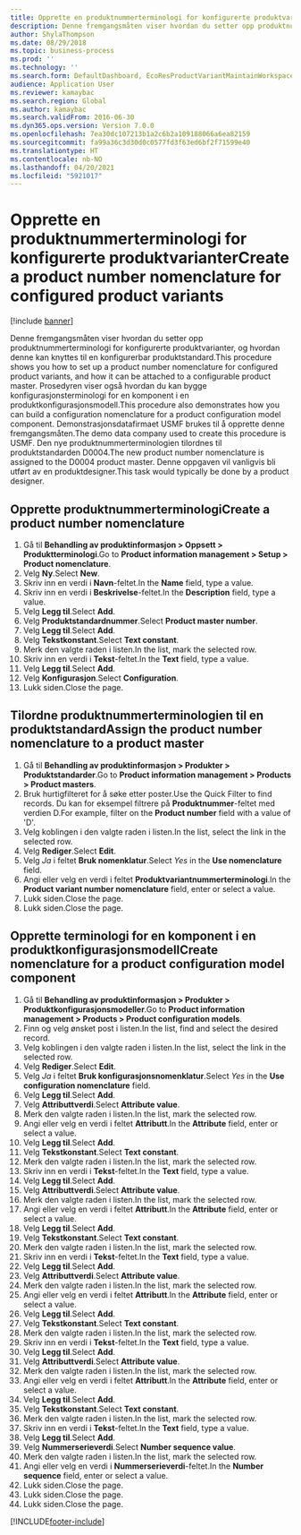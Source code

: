 ```yaml
---
title: Opprette en produktnummerterminologi for konfigurerte produktvarianter
description: Denne fremgangsmåten viser hvordan du setter opp produktnummerterminologi for konfigurerte produktvarianter, og hvordan denne kan knyttes til en konfigurerbar produktstandard.
author: ShylaThompson
ms.date: 08/29/2018
ms.topic: business-process
ms.prod: ''
ms.technology: ''
ms.search.form: DefaultDashboard, EcoResProductVariantMaintainWorkspace, EcoResNomenclature, EcoResProductListPage, EcoResProductDetails, PCProductConfigurationModelListPage, PCProductConfigurationModelDetails
audience: Application User
ms.reviewer: kamaybac
ms.search.region: Global
ms.author: kamaybac
ms.search.validFrom: 2016-06-30
ms.dyn365.ops.version: Version 7.0.0
ms.openlocfilehash: 7ea30dc107213b1a2c6b2a109188066a6ea82159
ms.sourcegitcommit: fa99a36c3d30d0c0577fd3f63ed6bf2f71599e40
ms.translationtype: HT
ms.contentlocale: nb-NO
ms.lasthandoff: 04/20/2021
ms.locfileid: "5921017"
---
```

# <a name="create-a-product-number-nomenclature-for-configured-product-variants"></a><span data-ttu-id="c1424-103">Opprette en produktnummerterminologi for konfigurerte produktvarianter</span><span class="sxs-lookup"><span data-stu-id="c1424-103">Create a product number nomenclature for configured product variants</span></span>

[!include [banner](../../includes/banner.md)]

<span data-ttu-id="c1424-104">Denne fremgangsmåten viser hvordan du setter opp produktnummerterminologi for konfigurerte produktvarianter, og hvordan denne kan knyttes til en konfigurerbar produktstandard.</span><span class="sxs-lookup"><span data-stu-id="c1424-104">This procedure shows you how to set up a product number nomenclature for configured product variants, and how it can be attached to a configurable product master.</span></span> <span data-ttu-id="c1424-105">Prosedyren viser også hvordan du kan bygge konfigurasjonsterminologi for en komponent i en produktkonfigurasjonsmodell.</span><span class="sxs-lookup"><span data-stu-id="c1424-105">This procedure also demonstrates how you can build a configuration nomenclature for a product configuration model component.</span></span> <span data-ttu-id="c1424-106">Demonstrasjonsdatafirmaet USMF brukes til å opprette denne fremgangsmåten.</span><span class="sxs-lookup"><span data-stu-id="c1424-106">The demo data company used to create this procedure is USMF.</span></span> <span data-ttu-id="c1424-107">Den nye produktnummerterminologien tilordnes til produktstandarden D0004.</span><span class="sxs-lookup"><span data-stu-id="c1424-107">The new product number nomenclature is assigned to the D0004 product master.</span></span> <span data-ttu-id="c1424-108">Denne oppgaven vil vanligvis bli utført av en produktdesigner.</span><span class="sxs-lookup"><span data-stu-id="c1424-108">This task would typically be done by a product designer.</span></span>

## <a name="create-a-product-number-nomenclature"></a><span data-ttu-id="c1424-109">Opprette produktnummerterminologi</span><span class="sxs-lookup"><span data-stu-id="c1424-109">Create a product number nomenclature</span></span>

1. <span data-ttu-id="c1424-110">Gå til **Behandling av produktinformasjon \> Oppsett \> Produktterminologi**.</span><span class="sxs-lookup"><span data-stu-id="c1424-110">Go to **Product information management \> Setup \> Product nomenclature**.</span></span>
1. <span data-ttu-id="c1424-111">Velg **Ny**.</span><span class="sxs-lookup"><span data-stu-id="c1424-111">Select **New**.</span></span>
1. <span data-ttu-id="c1424-112">Skriv inn en verdi i **Navn**-feltet.</span><span class="sxs-lookup"><span data-stu-id="c1424-112">In the **Name** field, type a value.</span></span>
1. <span data-ttu-id="c1424-113">Skriv inn en verdi i **Beskrivelse**-feltet.</span><span class="sxs-lookup"><span data-stu-id="c1424-113">In the **Description** field, type a value.</span></span>
1. <span data-ttu-id="c1424-114">Velg **Legg til**.</span><span class="sxs-lookup"><span data-stu-id="c1424-114">Select **Add**.</span></span>
1. <span data-ttu-id="c1424-115">Velg **Produktstandardnummer**.</span><span class="sxs-lookup"><span data-stu-id="c1424-115">Select **Product master number**.</span></span>
1. <span data-ttu-id="c1424-116">Velg **Legg til**.</span><span class="sxs-lookup"><span data-stu-id="c1424-116">Select **Add**.</span></span>
1. <span data-ttu-id="c1424-117">Velg **Tekstkonstant**.</span><span class="sxs-lookup"><span data-stu-id="c1424-117">Select **Text constant**.</span></span>
1. <span data-ttu-id="c1424-118">Merk den valgte raden i listen.</span><span class="sxs-lookup"><span data-stu-id="c1424-118">In the list, mark the selected row.</span></span>
1. <span data-ttu-id="c1424-119">Skriv inn en verdi i **Tekst**-feltet.</span><span class="sxs-lookup"><span data-stu-id="c1424-119">In the **Text** field, type a value.</span></span>
1. <span data-ttu-id="c1424-120">Velg **Legg til**.</span><span class="sxs-lookup"><span data-stu-id="c1424-120">Select **Add**.</span></span>
1. <span data-ttu-id="c1424-121">Velg **Konfigurasjon**.</span><span class="sxs-lookup"><span data-stu-id="c1424-121">Select **Configuration**.</span></span>
1. <span data-ttu-id="c1424-122">Lukk siden.</span><span class="sxs-lookup"><span data-stu-id="c1424-122">Close the page.</span></span>

## <a name="assign-the-product-number-nomenclature-to-a-product-master"></a><span data-ttu-id="c1424-123">Tilordne produktnummerterminologien til en produktstandard</span><span class="sxs-lookup"><span data-stu-id="c1424-123">Assign the product number nomenclature to a product master</span></span>

1. <span data-ttu-id="c1424-124">Gå til **Behandling av produktinformasjon \> Produkter \> Produktstandarder**.</span><span class="sxs-lookup"><span data-stu-id="c1424-124">Go to **Product information management \> Products \> Product masters**.</span></span>
1. <span data-ttu-id="c1424-125">Bruk hurtigfilteret for å søke etter poster.</span><span class="sxs-lookup"><span data-stu-id="c1424-125">Use the Quick Filter to find records.</span></span> <span data-ttu-id="c1424-126">Du kan for eksempel filtrere på **Produktnummer**-feltet med verdien D.</span><span class="sxs-lookup"><span data-stu-id="c1424-126">For example, filter on the **Product number** field with a value of 'D'.</span></span>
1. <span data-ttu-id="c1424-127">Velg koblingen i den valgte raden i listen.</span><span class="sxs-lookup"><span data-stu-id="c1424-127">In the list, select the link in the selected row.</span></span>
1. <span data-ttu-id="c1424-128">Velg **Rediger**.</span><span class="sxs-lookup"><span data-stu-id="c1424-128">Select **Edit**.</span></span>
1. <span data-ttu-id="c1424-129">Velg *Ja* i feltet **Bruk nomenklatur**.</span><span class="sxs-lookup"><span data-stu-id="c1424-129">Select *Yes* in the **Use nomenclature** field.</span></span>
1. <span data-ttu-id="c1424-130">Angi eller velg en verdi i feltet **Produktvariantnummerterminologi**.</span><span class="sxs-lookup"><span data-stu-id="c1424-130">In the **Product variant number nomenclature** field, enter or select a value.</span></span>
1. <span data-ttu-id="c1424-131">Lukk siden.</span><span class="sxs-lookup"><span data-stu-id="c1424-131">Close the page.</span></span>
1. <span data-ttu-id="c1424-132">Lukk siden.</span><span class="sxs-lookup"><span data-stu-id="c1424-132">Close the page.</span></span>

## <a name="create-nomenclature-for-a-product-configuration-model-component"></a><span data-ttu-id="c1424-133">Opprette terminologi for en komponent i en produktkonfigurasjonsmodell</span><span class="sxs-lookup"><span data-stu-id="c1424-133">Create nomenclature for a product configuration model component</span></span>

1. <span data-ttu-id="c1424-134">Gå til **Behandling av produktinformasjon \> Produkter \> Produktkonfigurasjonsmodeller**.</span><span class="sxs-lookup"><span data-stu-id="c1424-134">Go to **Product information management \> Products \> Product configuration models**.</span></span>
1. <span data-ttu-id="c1424-135">Finn og velg ønsket post i listen.</span><span class="sxs-lookup"><span data-stu-id="c1424-135">In the list, find and select the desired record.</span></span>
1. <span data-ttu-id="c1424-136">Velg koblingen i den valgte raden i listen.</span><span class="sxs-lookup"><span data-stu-id="c1424-136">In the list, select the link in the selected row.</span></span>
1. <span data-ttu-id="c1424-137">Velg **Rediger**.</span><span class="sxs-lookup"><span data-stu-id="c1424-137">Select **Edit**.</span></span>
1. <span data-ttu-id="c1424-138">Velg *Ja* i feltet **Bruk konfigurasjonsnomenklatur**.</span><span class="sxs-lookup"><span data-stu-id="c1424-138">Select *Yes* in the **Use configuration nomenclature** field.</span></span>
1. <span data-ttu-id="c1424-139">Velg **Legg til**.</span><span class="sxs-lookup"><span data-stu-id="c1424-139">Select **Add**.</span></span>
1. <span data-ttu-id="c1424-140">Velg **Attributtverdi**.</span><span class="sxs-lookup"><span data-stu-id="c1424-140">Select **Attribute value**.</span></span>
1. <span data-ttu-id="c1424-141">Merk den valgte raden i listen.</span><span class="sxs-lookup"><span data-stu-id="c1424-141">In the list, mark the selected row.</span></span>
1. <span data-ttu-id="c1424-142">Angi eller velg en verdi i feltet **Attributt**.</span><span class="sxs-lookup"><span data-stu-id="c1424-142">In the **Attribute** field, enter or select a value.</span></span>
1. <span data-ttu-id="c1424-143">Velg **Legg til**.</span><span class="sxs-lookup"><span data-stu-id="c1424-143">Select **Add**.</span></span>
1. <span data-ttu-id="c1424-144">Velg **Tekstkonstant**.</span><span class="sxs-lookup"><span data-stu-id="c1424-144">Select **Text constant**.</span></span>
1. <span data-ttu-id="c1424-145">Merk den valgte raden i listen.</span><span class="sxs-lookup"><span data-stu-id="c1424-145">In the list, mark the selected row.</span></span>
1. <span data-ttu-id="c1424-146">Skriv inn en verdi i **Tekst**-feltet.</span><span class="sxs-lookup"><span data-stu-id="c1424-146">In the **Text** field, type a value.</span></span>
1. <span data-ttu-id="c1424-147">Velg **Legg til**.</span><span class="sxs-lookup"><span data-stu-id="c1424-147">Select **Add**.</span></span>
1. <span data-ttu-id="c1424-148">Velg **Attributtverdi**.</span><span class="sxs-lookup"><span data-stu-id="c1424-148">Select **Attribute value**.</span></span>
1. <span data-ttu-id="c1424-149">Merk den valgte raden i listen.</span><span class="sxs-lookup"><span data-stu-id="c1424-149">In the list, mark the selected row.</span></span>
1. <span data-ttu-id="c1424-150">Angi eller velg en verdi i feltet **Attributt**.</span><span class="sxs-lookup"><span data-stu-id="c1424-150">In the **Attribute** field, enter or select a value.</span></span>
1. <span data-ttu-id="c1424-151">Velg **Legg til**.</span><span class="sxs-lookup"><span data-stu-id="c1424-151">Select **Add**.</span></span>
1. <span data-ttu-id="c1424-152">Velg **Tekstkonstant**.</span><span class="sxs-lookup"><span data-stu-id="c1424-152">Select **Text constant**.</span></span>
1. <span data-ttu-id="c1424-153">Merk den valgte raden i listen.</span><span class="sxs-lookup"><span data-stu-id="c1424-153">In the list, mark the selected row.</span></span>
1. <span data-ttu-id="c1424-154">Skriv inn en verdi i **Tekst**-feltet.</span><span class="sxs-lookup"><span data-stu-id="c1424-154">In the **Text** field, type a value.</span></span>
1. <span data-ttu-id="c1424-155">Velg **Legg til**.</span><span class="sxs-lookup"><span data-stu-id="c1424-155">Select **Add**.</span></span>
1. <span data-ttu-id="c1424-156">Velg **Attributtverdi**.</span><span class="sxs-lookup"><span data-stu-id="c1424-156">Select **Attribute value**.</span></span>
1. <span data-ttu-id="c1424-157">Merk den valgte raden i listen.</span><span class="sxs-lookup"><span data-stu-id="c1424-157">In the list, mark the selected row.</span></span>
1. <span data-ttu-id="c1424-158">Angi eller velg en verdi i feltet **Attributt**.</span><span class="sxs-lookup"><span data-stu-id="c1424-158">In the **Attribute** field, enter or select a value.</span></span>
1. <span data-ttu-id="c1424-159">Velg **Legg til**.</span><span class="sxs-lookup"><span data-stu-id="c1424-159">Select **Add**.</span></span>
1. <span data-ttu-id="c1424-160">Velg **Tekstkonstant**.</span><span class="sxs-lookup"><span data-stu-id="c1424-160">Select **Text constant**.</span></span>
1. <span data-ttu-id="c1424-161">Merk den valgte raden i listen.</span><span class="sxs-lookup"><span data-stu-id="c1424-161">In the list, mark the selected row.</span></span>
1. <span data-ttu-id="c1424-162">Skriv inn en verdi i **Tekst**-feltet.</span><span class="sxs-lookup"><span data-stu-id="c1424-162">In the **Text** field, type a value.</span></span>
1. <span data-ttu-id="c1424-163">Velg **Legg til**.</span><span class="sxs-lookup"><span data-stu-id="c1424-163">Select **Add**.</span></span>
1. <span data-ttu-id="c1424-164">Velg **Attributtverdi**.</span><span class="sxs-lookup"><span data-stu-id="c1424-164">Select **Attribute value**.</span></span>
1. <span data-ttu-id="c1424-165">Merk den valgte raden i listen.</span><span class="sxs-lookup"><span data-stu-id="c1424-165">In the list, mark the selected row.</span></span>
1. <span data-ttu-id="c1424-166">Angi eller velg en verdi i feltet **Attributt**.</span><span class="sxs-lookup"><span data-stu-id="c1424-166">In the **Attribute** field, enter or select a value.</span></span>
1. <span data-ttu-id="c1424-167">Velg **Legg til**.</span><span class="sxs-lookup"><span data-stu-id="c1424-167">Select **Add**.</span></span>
1. <span data-ttu-id="c1424-168">Velg **Tekstkonstant**.</span><span class="sxs-lookup"><span data-stu-id="c1424-168">Select **Text constant**.</span></span>
1. <span data-ttu-id="c1424-169">Merk den valgte raden i listen.</span><span class="sxs-lookup"><span data-stu-id="c1424-169">In the list, mark the selected row.</span></span>
1. <span data-ttu-id="c1424-170">Skriv inn en verdi i **Tekst**-feltet.</span><span class="sxs-lookup"><span data-stu-id="c1424-170">In the **Text** field, type a value.</span></span>
1. <span data-ttu-id="c1424-171">Velg **Legg til**.</span><span class="sxs-lookup"><span data-stu-id="c1424-171">Select **Add**.</span></span>
1. <span data-ttu-id="c1424-172">Velg **Nummerserieverdi**.</span><span class="sxs-lookup"><span data-stu-id="c1424-172">Select **Number sequence value**.</span></span>
1. <span data-ttu-id="c1424-173">Merk den valgte raden i listen.</span><span class="sxs-lookup"><span data-stu-id="c1424-173">In the list, mark the selected row.</span></span>
1. <span data-ttu-id="c1424-174">Angi eller velg en verdi i **Nummerserieverdi**-feltet.</span><span class="sxs-lookup"><span data-stu-id="c1424-174">In the **Number sequence** field, enter or select a value.</span></span>
1. <span data-ttu-id="c1424-175">Lukk siden.</span><span class="sxs-lookup"><span data-stu-id="c1424-175">Close the page.</span></span>
1. <span data-ttu-id="c1424-176">Lukk siden.</span><span class="sxs-lookup"><span data-stu-id="c1424-176">Close the page.</span></span>
1. <span data-ttu-id="c1424-177">Lukk siden.</span><span class="sxs-lookup"><span data-stu-id="c1424-177">Close the page.</span></span>

[!INCLUDE[footer-include](../../../includes/footer-banner.md)]